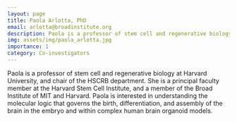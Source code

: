```yaml
---
layout: page
title: Paola Arlotta, PhD
email: arlotta@broadinstitute.org
description: Paola is a professor of stem cell and regenerative biology at Harvard University, and chair of the HSCRB department. She is a principal faculty member at the Harvard Stem Cell Institute, and a member ...
img: assets/img/paola_arlotta.jpg
importance: 1
category: Co-investigators
---
```

Paola is a professor of stem cell and regenerative biology at Harvard University, and chair of the HSCRB department. She is a principal faculty member at the Harvard Stem Cell Institute, and a member of the Broad Institute of MIT and Harvard. Paola is interested in understanding the molecular logic that governs the birth, differentiation, and assembly of the brain in the embryo and within complex human brain organoid models.

